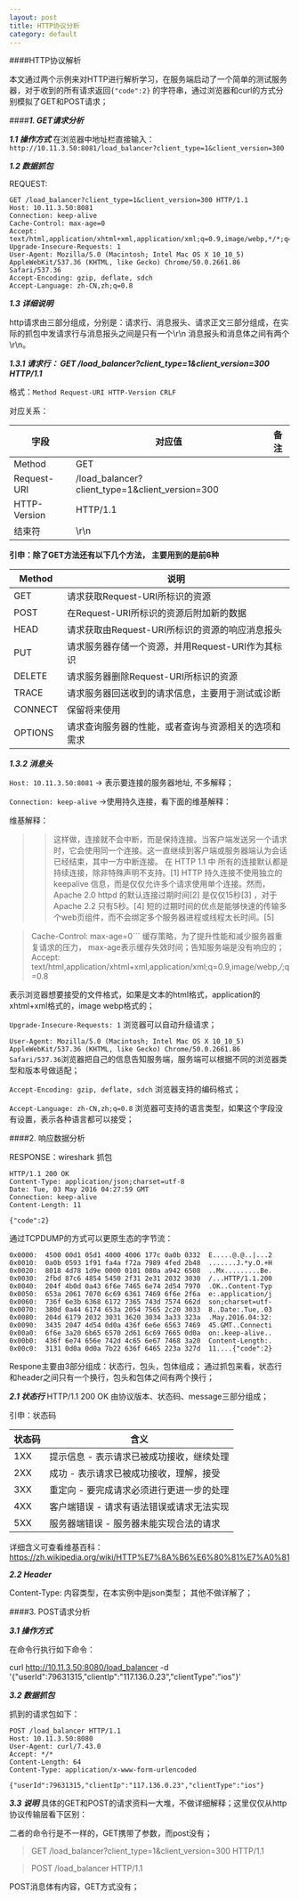 ```yaml
---
layout: post
title: HTTP协议分析
category: default
---
```



####HTTP协议解析

本文通过两个示例来对HTTP进行解析学习，在服务端启动了一个简单的测试服务器，对于收到的所有请求返回```{"code":2}``` 的字符串，通过浏览器和curl的方式分别模拟了GET和POST请求；
    
####***1. GET请求分析***

***1.1 操作方式***
在浏览器中地址栏直接输入：```http://10.11.3.50:8081/load_balancer?client_type=1&client_version=300```

***1.2 数据抓包***

REQUEST:

```
GET /load_balancer?client_type=1&client_version=300 HTTP/1.1
Host: 10.11.3.50:8081
Connection: keep-alive
Cache-Control: max-age=0
Accept: text/html,application/xhtml+xml,application/xml;q=0.9,image/webp,*/*;q=0.8
Upgrade-Insecure-Requests: 1
User-Agent: Mozilla/5.0 (Macintosh; Intel Mac OS X 10_10_5) AppleWebKit/537.36 (KHTML, like Gecko) Chrome/50.0.2661.86 Safari/537.36
Accept-Encoding: gzip, deflate, sdch
Accept-Language: zh-CN,zh;q=0.8
```

***1.3 详细说明***

http请求由三部分组成，分别是：请求行、消息报头、请求正文三部分组成，在实际的抓包中发请求行与消息报头之间是只有一个\r\n 消息报头和消息体之间有两个\r\n。

***1.3.1 请求行： GET /load_balancer?client_type=1&client_version=300 HTTP/1.1***

格式：`Method Request-URI HTTP-Version CRLF`

对应关系：

|字段|对应值|备注|
|---|---|---|
|Method|GET|
|Request-URI|/load_balancer?client_type=1&client_version=300|
|HTTP-Version|HTTP/1.1|
|结束符|\r\n|

**引申：除了GET方法还有以下几个方法， 主要用到的是前6种**

|Method|说明|
|---|---|
|GET     |请求获取Request-URI所标识的资源 |
|POST    |在Request-URI所标识的资源后附加新的数据|
|HEAD    |请求获取由Request-URI所标识的资源的响应消息报头|
|PUT     |请求服务器存储一个资源，并用Request-URI作为其标识|
|DELETE  |请求服务器删除Request-URI所标识的资源|
|TRACE   |请求服务器回送收到的请求信息，主要用于测试或诊断|
|CONNECT |保留将来使用|
|OPTIONS |请求查询服务器的性能，或者查询与资源相关的选项和需求|

***1.3.2 消息头***

`Host: 10.11.3.50:8081` -> 表示要连接的服务器地址, 不多解释；

`Connection: keep-alive` ->使用持久连接，看下面的维基解释：

维基解释：

>> 这样做，连接就不会中断，而是保持连接。当客户端发送另一个请求时，它会使用同一个连接。这一直继续到客户端或服务器端认为会话已经结束，其中一方中断连接。
>> 在 HTTP 1.1 中 所有的连接默认都是持续连接，除非特殊声明不支持。[1] HTTP 持久连接不使用独立的 keepalive 信息，而是仅仅允许多个请求使用单个连接。然而， Apache 2.0 httpd 的默认连接过期时间[2] 是仅仅15秒[3] ，对于 Apache 2.2 只有5秒。[4] 短的过期时间的优点是能够快速的传输多个web页组件，而不会绑定多个服务器进程或线程太长时间。[5]

> Cache-Control: max-age=0``` 缓存策略，为了提升性能和减少服务器重复请求的压力， max-age表示缓存失效时间；告知服务端是没有响应的；
> Accept: text/html,application/xhtml+xml,application/xml;q=0.9,image/webp,*/*;q=0.8

表示浏览器想要接受的文件格式，如果是文本的html格式，application的xhtml+xml格式的，image webp格式的；

`Upgrade-Insecure-Requests: 1` 浏览器可以自动升级请求；

`User-Agent: Mozilla/5.0 (Macintosh; Intel Mac OS X 10_10_5) AppleWebKit/537.36 (KHTML, like Gecko) Chrome/50.0.2661.86 Safari/537.36`浏览器把自己的信息告知服务端，服务端可以根据不同的浏览器类型和版本号做适配；

`Accept-Encoding: gzip, deflate, sdch` 浏览器支持的编码格式；

`Accept-Language: zh-CN,zh;q=0.8`  浏览器可支持的语言类型，如果这个字段没有设置，表示各种语言都可以接受；

####2. 响应数据分析

RESPONSE：wireshark 抓包

    HTTP/1.1 200 OK
    Content-Type: application/json;charset=utf-8
    Date: Tue, 03 May 2016 04:27:59 GMT
    Connection: keep-alive
    Content-Length: 11
    
    {"code":2}

通过TCPDUMP的方式可以更原生态的字节流：

	0x0000:  4500 00d1 05d1 4000 4006 177c 0a0b 0332  E.....@.@..|...2
	0x0010:  0a0b 0593 1f91 fa4a f72a 7989 4fed 2b48  .......J.*y.O.+H
	0x0020:  8018 4d78 1d9e 0000 0101 080a a942 6508  ..Mx.........Be.
	0x0030:  2fbd 87c6 4854 5450 2f31 2e31 2032 3030  /...HTTP/1.1.200
	0x0040:  204f 4b0d 0a43 6f6e 7465 6e74 2d54 7970  .OK..Content-Typ
	0x0050:  653a 2061 7070 6c69 6361 7469 6f6e 2f6a  e:.application/j
	0x0060:  736f 6e3b 6368 6172 7365 743d 7574 662d  son;charset=utf-
	0x0070:  380d 0a44 6174 653a 2054 7565 2c20 3033  8..Date:.Tue,.03
	0x0080:  204d 6179 2032 3031 3620 3034 3a33 323a  .May.2016.04:32:
	0x0090:  3435 2047 4d54 0d0a 436f 6e6e 6563 7469  45.GMT..Connecti
	0x00a0:  6f6e 3a20 6b65 6570 2d61 6c69 7665 0d0a  on:.keep-alive..
	0x00b0:  436f 6e74 656e 742d 4c65 6e67 7468 3a20  Content-Length:.
	0x00c0:  3131 0d0a 0d0a 7b22 636f 6465 223a 327d  11....{"code":2}
	
Respone主要由3部分组成：状态行，包头，包体组成； 通过抓包来看，状态行和header之间只有一个换行，包头和包体之间有两个换行；

***2.1 状态行***
HTTP/1.1 200 OK   由协议版本、状态码、message三部分组成；

引申：状态码

|状态码|含义|
|---|---|
|1XX |提示信息 - 表示请求已被成功接收，继续处理|
|2XX |成功 - 表示请求已被成功接收，理解，接受|
|3XX |重定向 - 要完成请求必须进行更进一步的处理|
|4XX |客户端错误 - 请求有语法错误或请求无法实现|
|5XX |服务器端错误 - 服务器未能实现合法的请求|

详细含义可查看维基百科：
https://zh.wikipedia.org/wiki/HTTP%E7%8A%B6%E6%80%81%E7%A0%81

***2.2 Header***

Content-Type: 内容类型，在本实例中是json类型；
其他不做详解了；

####3. POST请求分析

***3.1 操作方式***

在命令行执行如下命令：

curl http://10.11.3.50:8080/load_balancer -d '{"userId":79631315,"clientIp":"117.136.0.23","clientType":"ios"}'

***3.2 数据抓包***

抓到的请求包如下：

```
POST /load_balancer HTTP/1.1
Host: 10.11.3.50:8080
User-Agent: curl/7.43.0
Accept: */*
Content-Length: 64
Content-Type: application/x-www-form-urlencoded

{"userId":79631315,"clientIp":"117.136.0.23","clientType":"ios"}
```

***3.3 说明***
具体的GET和POST的请求资料一大堆，不做详细解释；这里仅仅从http协议传输层看下区别：

二者的命令行是不一样的，GET携带了参数，而post没有；

> GET /load_balancer?client_type=1&client_version=300 HTTP/1.1

> POST /load_balancer HTTP/1.1 

POST消息体有内容，GET方式没有；